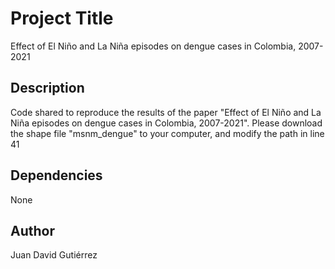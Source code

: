 # Project Title

Effect of El Niño and La Niña episodes on dengue cases in Colombia, 2007-2021

## Description

Code shared to reproduce the results of the paper "Effect of El Niño and La Niña episodes on dengue cases in Colombia, 2007-2021". 
Please download the shape file "msnm_dengue" to your computer, and modify the path in line 41

## Dependencies

None


## Author

Juan David Gutiérrez  
